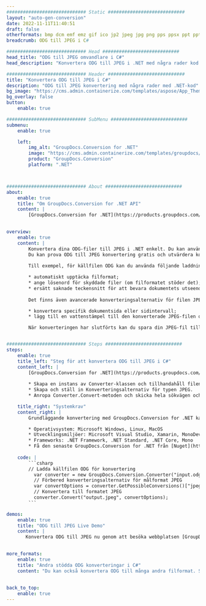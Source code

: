 ```yaml
---
############################# Static ############################
layout: "auto-gen-conversion"
date: 2022-11-11T11:40:51
draft: false
otherformats: bmp dcm emf emz gif ico jp2 jpeg jpg png pps ppsx ppt pptx psb psd svg svgz tga tif tiff webp wmf wmz
breadcrumb: ODG till JPEG i C#

############################# Head ############################
head_title: "ODG till JPEG omvandlare i C#"
head_description: "Konvertera ODG till JPEG i .NET med några rader kod. Använd GroupDocs Document Conversion API för att konvertera över 160 filformat."

############################# Header ############################
title: "Konvertera ODG till JPEG i C#"
description: "ODG till JPEG konvertering med några rader med .NET-kod"
bg_image: "https://cms.admin.containerize.com/templates/aspose/App_Themes/V3/images/bg/header1.png"
bg_overlay: false
button:
    enable: true

############################# SubMenu ############################
submenu:
    enable: true

    left:
        img_alt: "GroupDocs.Conversion for .NET"
        image: "https://cms.admin.containerize.com/templates/groupdocs/images/product-logos/90x90-noborder/groupdocs-conversion-net.png"
        product: "GroupDocs.Conversion"
        platform: ".NET"



############################# About ############################
about:
    enable: true
    title: "Om GroupDocs.Conversion for .NET API"
    content: |
        [GroupDocs.Conversion for .NET](https://products.groupdocs.com/conversion/net/) kan användas för att konvertera Microsoft Word, Excel, PowerPoint, PDF, Visio och andra format. GroupDocs.Conversion är ett fristående API som är lämpligt för back-end och interna system där hög prestanda krävs. Det beror inte på någon programvara som Microsoft eller Open Office.
    

overview:
    enable: true
    content: |
        Konvertera dina ODG-filer till JPEG i .NET enkelt. Du kan använda bara ett par C# kodrader i valfri plattform som du vill, som - Windows, Linux, macOS.
        Du kan prova ODG till JPEG konvertering gratis och utvärdera konverteringsresultatens kvalitet. Tillsammans med enkla filkonverteringsscenarier kan du prova mer avancerade alternativ för att ladda källfilen ODG och för att spara resultatet JPEG. 
        
        Till exempel, för källfilen ODG kan du använda följande laddningsalternativ:

        * automatiskt upptäcka filformat;
        * ange lösenord för skyddade filer (om filformatet stöder det);
        * ersätt saknade teckensnitt för att bevara dokumentets utseende.
        
        Det finns även avancerade konverteringsalternativ för filen JPEG:

        * konvertera specifik dokumentsida eller sidintervall;
        * lägg till en vattenstämpel till den konverterade JPEG-filen och många fler.

        När konverteringen har slutförts kan du spara din JPEG-fil till den lokala filsökvägen eller någon tredje parts lagring som FTP, Amazon S3, Google Drive, Dropbox etc. Observera - för att konvertera ODG till {{ TO}} det finns inget behov av någon ytterligare programvara installerad - som MS Office, Open Office, Adobe Acrobat Reader etc.


############################# Steps ############################
steps:
    enable: true
    title_left: "Steg för att konvertera ODG till JPEG i C#"
    content_left: |
        [GroupDocs.Conversion for .NET](https://products.groupdocs.com/conversion/net/) gör det enkelt för utvecklare att konvertera en ODG-fil till JPEG med några rader kod.
        
        * Skapa en instans av Converter-klassen och tillhandahåll filen ODG med den fullständiga sökvägen
        * Skapa och ställ in Konverteringsalternativ för typen JPEG.
        * Anropa Converter.Convert-metoden och skicka hela sökvägen och formatet (JPEG) som en parameter

    title_right: "Systemkrav"
    content_right: |
        Grundläggande konvertering med GroupDocs.Conversion for .NET kan göras med bara några enkla steg. Våra API:er stöds på alla större plattformar och operativsystem. Innan du kör koden nedan, se till att du har följande förutsättningar installerade på ditt system.

        * Operativsystem: Microsoft Windows, Linux, MacOS
        * Utvecklingsmiljöer: Microsoft Visual Studio, Xamarin, MonoDevelop
        * Frameworks: .NET Framework, .NET Standard, .NET Core, Mono
        * Få den senaste GroupDocs.Conversion for .NET från [Nuget](https://www.nuget.org/packages/groupdocs.conversion)
         
    code: |
        ```csharp    
        // Ladda källfilen ODG för konvertering
          var converter = new GroupDocs.Conversion.Converter("input.odg");
          // Förbered konverteringsalternativ för målformat JPEG
          var convertOptions = converter.GetPossibleConversions()["jpeg"].ConvertOptions;
          // Konvertera till formatet JPEG
          converter.Convert("output.jpeg", convertOptions);
        ```

demos:
    enable: true
    title: "ODG till JPEG Live Demo"
    content: |
       Konvertera ODG till JPEG nu genom att besöka webbplatsen [GroupDocs.Conversion App](https://products.groupdocs.app/conversion/family). Onlinedemo har följande fördelar
          

more_formats:
    enable: true
    title: "Andra stödda ODG konverteringar i C#"
    content: "Du kan också konvertera ODG till många andra filformat. Se listan nedan."
       
       
back_to_top:
    enable: true
---
```

